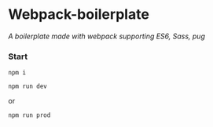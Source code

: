 # Webpack-boilerplate
_A boilerplate made with webpack supporting ES6, Sass, pug_

### Start
`npm i`

`npm run dev`

or

`npm run prod`